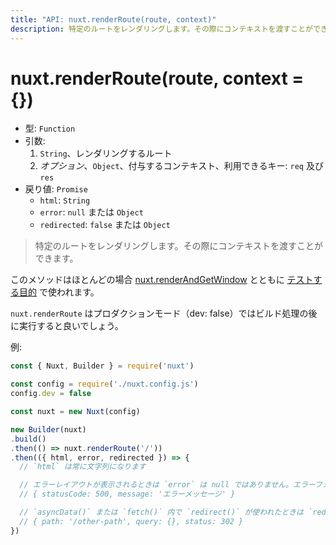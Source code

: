 ```yaml
---
title: "API: nuxt.renderRoute(route, context)"
description: 特定のルートをレンダリングします。その際にコンテキストを渡すことができます。
---
```


# nuxt.renderRoute(route, context = {})

- 型: `Function`
- 引数:
  1. `String`、レンダリングするルート
  2. *オプション*、`Object`、付与するコンテキスト、利用できるキー: `req` 及び `res`
- 戻り値: `Promise`
  - `html`: `String`
  - `error`: `null` または `Object`
  - `redirected`: `false` または `Object`

> 特定のルートをレンダリングします。その際にコンテキストを渡すことができます。

このメソッドはほとんどの場合 [nuxt.renderAndGetWindow](/api/nuxt-render-and-get-window) とともに [テストする目的](/guide/development-tools#エンドツーエンドテスト) で使われます。

<div class="Alert Alert--orange">

`nuxt.renderRoute` はプロダクションモード（dev: false）ではビルド処理の後に実行すると良いでしょう。

</div>

例:

```js
const { Nuxt, Builder } = require('nuxt')

const config = require('./nuxt.config.js')
config.dev = false

const nuxt = new Nuxt(config)

new Builder(nuxt)
.build()
.then(() => nuxt.renderRoute('/'))
.then(({ html, error, redirected }) => {
  // `html` は常に文字列になります

  // エラーレイアウトが表示されるときは `error` は null ではありません。エラーフォーマットは下記:
  // { statusCode: 500, message: 'エラーメッセージ' }

  // `asyncData()` または `fetch()` 内で `redirect()` が使われたときは `redirected` は `false` ではありません
  // { path: '/other-path', query: {}, status: 302 }
})
```
